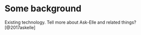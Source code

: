# Some background

Existing technology. Tell more about Ask-Elle and related things? [@2017askelle]

